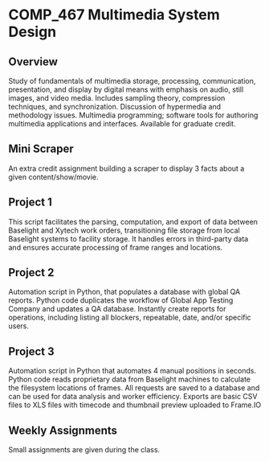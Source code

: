 # COMP_467 Multimedia System Design

## Overview
Study of fundamentals of multimedia storage, processing, communication, presentation, and display by digital means with emphasis on audio, still images, and video media. Includes sampling theory, compression techniques, and synchronization. Discussion of hypermedia and methodology issues. Multimedia programming; software tools for authoring multimedia applications and interfaces. Available for graduate credit. 

## Mini Scraper 
An extra credit assignment building a scraper to display 3 facts about a given content/show/movie.


## Project 1
This script facilitates the parsing, computation, and export of data between Baselight and Xytech work orders, transitioning file storage from local Baselight systems to facility storage. It handles errors in third-party data and ensures accurate processing of frame ranges and locations.

## Project 2
Automation script in Python, that populates a database with global QA reports. Python code duplicates the workflow of Global App Testing Company and updates a QA database. Instantly create reports for operations, including listing all blockers, repeatable, date, and/or specific users.

## Project 3
Automation script in Python that automates 4 manual positions in seconds. Python code reads proprietary data from Baselight machines to calculate the filesystem locations of frames. All requests are saved to a database and can be used for data analysis and worker efficiency. Exports are basic CSV files to XLS files with timecode and thumbnail preview uploaded to Frame.IO

## Weekly Assignments
Small assignments are given during the class.
